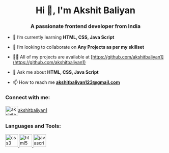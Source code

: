 <h1 align="center">Hi 👋, I'm Akshit Baliyan</h1>
<h3 align="center">A passionate frontend developer from India</h3>


- 🌱 I’m currently learning **HTML, CSS, Java Script**

- 👯 I’m looking to collaborate on **Any Projects as per my skillset**

- 👨‍💻 All of my projects are available at [https://github.com/akshitbaliyan1](https://github.com/akshitbaliyan1)

- 💬 Ask me about **HTML, CSS, Java Script**

- 📫 How to reach me **akshitbaliyan123@gmail.com**

<h3 align="left">Connect with me:</h3>
<p align="left">
<a href="https://www.hackerrank.com/akshitbaliyan1" target="blank"><img align="center" src="https://img.icons8.com/?size=512&id=13042&format=png" alt="akshitbaliyan1" height="30" width="40" />akshitbaliyan1</a>
</p>

<h3 align="left">Languages and Tools:</h3>
<p align="left"> <a href="https://www.w3schools.com/css/" target="_blank" rel="noreferrer"> <img src="https://svgs--akshitbaliyan2.repl.co/css.svg" alt="css3" width="40" height="40"/> </a> <a href="https://www.w3.org/html/" target="_blank" rel="noreferrer"> <img src="https://svgs--akshitbaliyan2.repl.co/html.svg" alt="html5" width="40" height="40"/> </a> <a href="https://developer.mozilla.org/en-US/docs/Web/JavaScript" target="_blank" rel="noreferrer"> <img src="https://svgs--akshitbaliyan2.repl.co/js.svg" alt="javascript" width="40" height="40"/> </a> </p>
